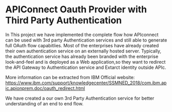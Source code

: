# APIConnect Oauth Provider with Third Party Authentication 

In This project we have implemented the complete flow how APIconnect can be used with 3rd party Authentication services and still able to generate full OAuth flow capabitlies. Most of the enterprises have already created their own authentication service on an externally hosted server. Typically, the authentication service has already been branded with the enterprise look-and-feel and is deployed as a Web application,so they want to redirect the API Gateway to Authentication service and Extarct identity outside APIc.

More information can be extracted from IBM Official website: https://www.ibm.com/support/knowledgecenter/SSMNED_2018/com.ibm.apic.apionprem.doc/oauth_redirect.html

We have created a our own 3rd Party Authentication service for better understanding of an end to end flow.
 


